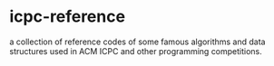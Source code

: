 # icpc-reference
a collection of reference codes of some famous algorithms and data structures used in ACM ICPC and other programming competitions.
